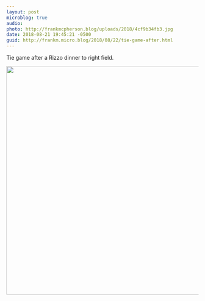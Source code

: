 ```yaml
---
layout: post
microblog: true
audio: 
photo: http://frankmcpherson.blog/uploads/2018/4cf9b34fb3.jpg
date: 2018-08-21 19:45:21 -0500
guid: http://frankm.micro.blog/2018/08/22/tie-game-after.html
---
```

Tie game after a Rizzo dinner to right field.

<img src="http://frankmcpherson.blog/uploads/2018/4cf9b34fb3.jpg" width="600" height="600" />

